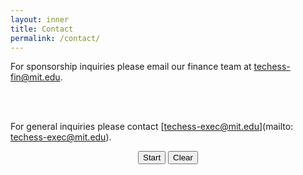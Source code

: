 ```yaml
---
layout: inner
title: Contact
permalink: /contact/
---
```


<p style="text-align: center;" markdown="1">

For sponsorship inquiries please email our finance team at [techess-fin@mit.edu](mailto:techess-fin@mit.edu).

<br><br>

For general inquiries please contact [techess-exec@mit.edu](mailto: techess-exec@mit.edu).

</p>


<p style="text-align:center;" markdown="1">
  <input type="button" id="startBtn" value="Start" />
  <input type="button" id="clearBtn" value="Clear" />
  <div id="board2" style="width: 400px; text-align:center;"></div>
</p>

<script>

var init = function() {

//--- start example JS ---
var board2 = ChessBoard('board2', {
  draggable: true,
  dropOffBoard: 'trash',
  sparePieces: true
});
$('#startBtn').on('click', board2.start);
$('#clearBtn').on('click', board2.clear);
//--- end example JS ---

}; // end init()
$(document).ready(init);
</script>
